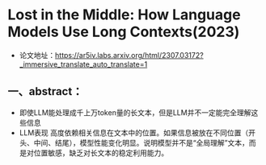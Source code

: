 # Lost in the Middle: How Language Models Use Long Contexts(2023)
- 论文地址：https://ar5iv.labs.arxiv.org/html/2307.03172?_immersive_translate_auto_translate=1

## 一、abstract：
- 即使LLM能处理成千上万token量的长文本，但是LLM并不一定能完全理解这些信息
- LLM表现 高度依赖相关信息在文本中的位置。如果信息被放在不同位置（开头、中间、结尾），模型性能变化明显。说明模型并不是“全局理解”文本，而是对位置敏感，缺乏对长文本的稳定利用能力。
